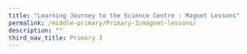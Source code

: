 ```yaml
---
title: "Learning Journey to the Science Centre : Magnet Lessons"
permalink: /middle-primary/Primary-3/magnet-lessons/
description: ""
third_nav_title: Primary 3
---
```

